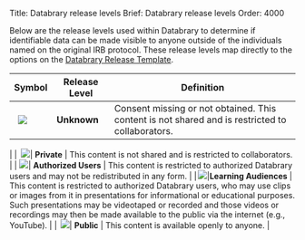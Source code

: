 Title: Databrary release levels
Brief: Databrary release levels
Order: 4000

Below are the release levels used within Databrary to determine if identifiable data can be made visible to anyone outside of the individuals named on the original IRB protocol.
These release levels map directly to the options on the [Databrary Release Template](https://www.databrary.org/resources/templates/release-template.html).

|Symbol| Release Level | Definition |
|------|---------------|--------------------------------------------------------|
|<img src="https://nyu.databrary.org/web/icons/release/unknown.svg" style="margin-left:7px;">| **Unknown** | Consent missing or not obtained. This content is not shared and is restricted to collaborators.
|
|<img src="https://nyu.databrary.org/web/icons/release/private.svg" style="margin-left:7px;">| **Private** | This content is not shared and is restricted to collaborators.
|
|<img src="https://nyu.databrary.org/web/icons/release/shared.svg" style="margin-left:4px;">| **Authorized Users** | This content is restricted to authorized Databrary users and may not be redistributed in any form.
|
|<img src="https://nyu.databrary.org/web/icons/release/excerpts.svg" style="margin-left:2px;">|**Learning Audiences** | This content is restricted to authorized Databrary users, who may use clips or images from it in presentations for informational or educational purposes. Such presentations may be videotaped or recorded and those videos or recordings may then be made available to the public via the internet (e.g., YouTube).
|
|<img src="https://nyu.databrary.org/web/icons/release/public.svg" style="margin-left:6px;">| **Public** | This content is available openly to anyone.
|

